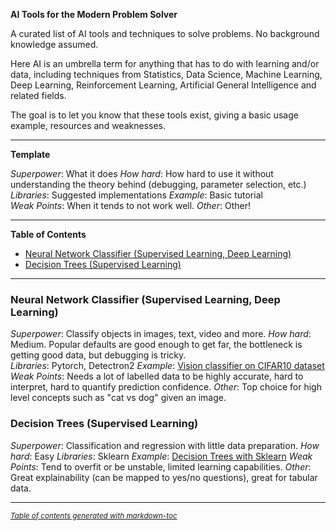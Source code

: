 **AI Tools for the Modern Problem Solver**

A curated list of AI tools and techniques to solve problems. No background knowledge assumed.
 
Here AI is an umbrella term for anything that has to do with learning and/or data, including techniques from Statistics, Data Science, Machine Learning, Deep Learning, Reinforcement Learning, Artificial General Intelligence and related fields.
 
The goal is to let you know that these tools exist, giving a basic usage example, resources and weaknesses.



-----------

**Template**
 
*Superpower*: What it does
*How hard*: How hard to use it without understanding the theory behind (debugging, parameter selection, etc.)
*Libraries*: Suggested implementations
*Example*: Basic tutorial  
*Weak Points*: When it tends to not work well.
*Other*: Other!


-------------
**Table of Contents**

- [Neural Network Classifier (Supervised Learning, Deep Learning)](#neural-network-classifier-supervised-learning-deep-learning)
- [Decision Trees (Supervised Learning)](#decision-trees-supervised-learning)

-------------


### Neural Network Classifier (Supervised Learning, Deep Learning)
*Superpower*: Classify objects in images, text, video and more.
*How hard*: Medium. Popular defaults are good enough to get far, the bottleneck is getting good data, but debugging is tricky.  
*Libraries*: Pytorch, Detectron2 
*Example*: [Vision classifier on CIFAR10 dataset](https://pytorch.org/tutorials/beginner/blitz/cifar10_tutorial.html) 
*Weak Points*: Needs a lot of labelled data to be highly accurate, hard to interpret, hard to quantify prediction confidence.
*Other*: Top choice for high level concepts such as "cat vs dog" given an image.



### Decision Trees (Supervised Learning)
*Superpower*: Classification and regression with little data preparation.
*How hard*: Easy
*Libraries*: Sklearn
*Example*: [Decision Trees with Sklearn](https://scikit-learn.org/stable/modules/tree.html) 
*Weak Points*: Tend to overfit or be unstable, limited learning capabilities. 
*Other*: Great explainability (can be mapped to yes/no questions), great for tabular data.








-----------

<small><i><a href='http://ecotrust-canada.github.io/markdown-toc/'>Table of contents generated with markdown-toc</a></i></small>

